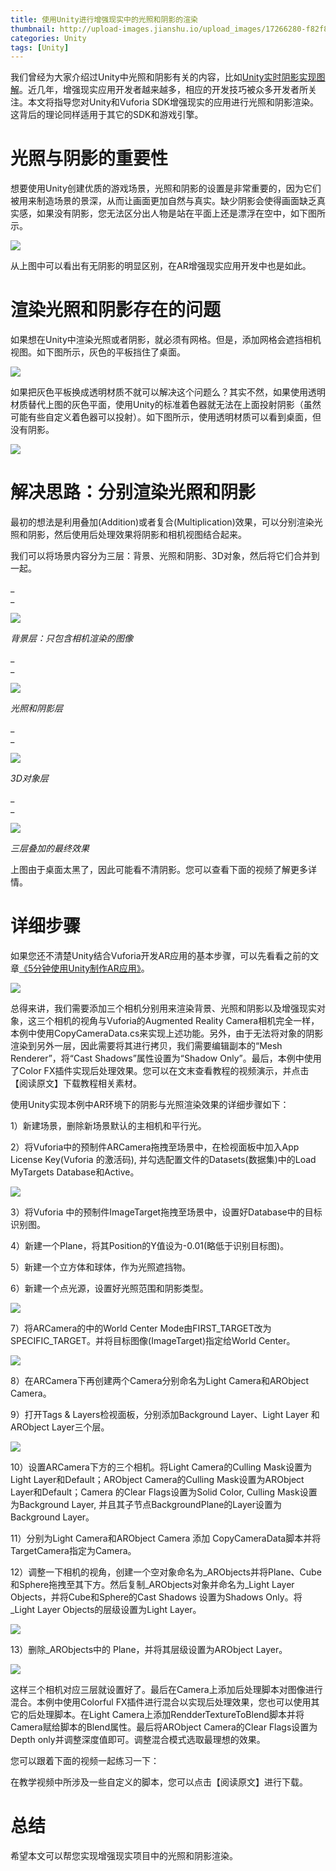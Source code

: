 ```yaml
---
title: 使用Unity进行增强现实中的光照和阴影的渲染
thumbnail: http://upload-images.jianshu.io/upload_images/17266280-f82f876cc7529e84.png?imageMogr2/auto-orient/strip%7CimageView2/2/w/1240
categories: Unity
tags: [Unity]
---
```


我们曾经为大家介绍过Unity中光照和阴影有关的内容，比如[Unity实时阴影实现图解](http://mp.weixin.qq.com/s?__biz=MjM5NjE1MTkwMg==&mid=2651040181&idx=1&sn=445efe3c8e751d56b0c6770123bede7c&chksm=bd1a9e848a6d17929b6164bf09c60c20255afa2413aeb47dae7d799fabac2ad5b3f084dc198f&scene=21#wechat_redirect)。近几年，增强现实应用开发者越来越多，相应的开发技巧被众多开发者所关注。本文将指导您对Unity和Vuforia
SDK增强现实的应用进行光照和阴影渲染。这背后的理论同样适用于其它的SDK和游戏引擎。

# 光照与阴影的重要性

想要使用Unity创建优质的游戏场景，光照和阴影的设置是非常重要的，因为它们被用来制造场景的景深，从而让画面更加自然与真实。缺少阴影会使得画面缺乏真实感，如果没有阴影，您无法区分出人物是站在平面上还是漂浮在空中，如下图所示。

  

![](http://upload-images.jianshu.io/upload_images/17266280-f82f876cc7529e84.png?imageMogr2/auto-orient/strip%7CimageView2/2/w/1240)  

从上图中可以看出有无阴影的明显区别，在AR增强现实应用开发中也是如此。

# 渲染光照和阴影存在的问题

如果想在Unity中渲染光照或者阴影，就必须有网格。但是，添加网格会遮挡相机视图。如下图所示，灰色的平板挡住了桌面。

  

![](http://upload-images.jianshu.io/upload_images/17266280-1d5084c38c067bd6.png?imageMogr2/auto-orient/strip%7CimageView2/2/w/1240)  

如果把灰色平板换成透明材质不就可以解决这个问题么？其实不然，如果使用透明材质替代上图的灰色平面，使用Unity的标准着色器就无法在上面投射阴影（虽然可能有些自定义着色器可以投射）。如下图所示，使用透明材质可以看到桌面，但没有阴影。

  

![](http://upload-images.jianshu.io/upload_images/17266280-2d10f9b638961038.png?imageMogr2/auto-orient/strip%7CimageView2/2/w/1240)  

# 解决思路：分别渲染光照和阴影

最初的想法是利用叠加(Addition)或者复合(Multiplication)效果，可以分别渲染光照和阴影，然后使用后处理效果将阴影和相机视图结合起来。

我们可以将场景内容分为三层：背景、光照和阴影、3D对象，然后将它们合并到一起。

 _  
_

![](http://upload-images.jianshu.io/upload_images/17266280-478cdc0790993382.png?imageMogr2/auto-orient/strip%7CimageView2/2/w/1240)  

_背景层：只包含相机渲染的图像_

 _  
_

![](http://upload-images.jianshu.io/upload_images/17266280-7145bea574b0331b.png?imageMogr2/auto-orient/strip%7CimageView2/2/w/1240)  

_光照和阴影层_

 _  
_

![](http://upload-images.jianshu.io/upload_images/17266280-9265171cfd5cc871.png?imageMogr2/auto-orient/strip%7CimageView2/2/w/1240)  

_3D对象层_

 _  
_

![](http://upload-images.jianshu.io/upload_images/17266280-423eeaa522ae7aaf.png?imageMogr2/auto-orient/strip%7CimageView2/2/w/1240)  

_三层叠加的最终效果_

上图由于桌面太黑了，因此可能看不清阴影。您可以查看下面的视频了解更多详情。

# 详细步骤

如果您还不清楚Unity结合Vuforia开发AR应用的基本步骤，可以先看看之前的文章[《5分钟使用Unity制作AR应用》](http://mp.weixin.qq.com/s?__biz=MjM5NjE1MTkwMg==&mid=2651037404&idx=1&sn=57a673dd0ec93dc3e4f44323dc70ade1&scene=21#wechat_redirect)。

  

![](http://upload-images.jianshu.io/upload_images/17266280-2ddd9a81ddb38e84.png?imageMogr2/auto-orient/strip%7CimageView2/2/w/1240)  

总得来讲，我们需要添加三个相机分别用来渲染背景、光照和阴影以及增强现实对象，这三个相机的视角与Vuforia的Augmented Reality
Camera相机完全一样，本例中使用CopyCameraData.cs来实现上述功能。另外，由于无法将对象的阴影渲染到另外一层，因此需要将其进行拷贝，我们需要编辑副本的“Mesh
Renderer”，将“Cast Shadows”属性设置为“Shadow Only”。最后，本例中使用了Color
FX插件实现后处理效果。您可以在文末查看教程的视频演示，并点击【阅读原文】下载教程相关素材。

使用Unity实现本例中AR环境下的阴影与光照渲染效果的详细步骤如下：

1）新建场景，删除新场景默认的主相机和平行光。

2）将Vuforia中的预制件ARCamera拖拽至场景中，在检视面板中加入App License Key(Vuforia 的激活码),
并勾选配置文件的Datasets(数据集)中的Load MyTargets Database和Active。

  

![](http://upload-images.jianshu.io/upload_images/17266280-f30052f926cf96c1.png?imageMogr2/auto-orient/strip%7CimageView2/2/w/1240)  

3）将Vuforia 中的预制件ImageTarget拖拽至场景中，设置好Database中的目标识别图。

4）新建一个Plane，将其Position的Y值设为-0.01(略低于识别目标图)。

5）新建一个立方体和球体，作为光照遮挡物。

6）新建一个点光源，设置好光照范围和阴影类型。

  

![](http://upload-images.jianshu.io/upload_images/17266280-95be33a91bfa8b19.png?imageMogr2/auto-orient/strip%7CimageView2/2/w/1240)  

7）将ARCamera的中的World Center
Mode由FIRST_TARGET改为SPECIFIC_TARGET。并将目标图像(ImageTarget)指定给World Center。

  

![](http://upload-images.jianshu.io/upload_images/17266280-3c6433d2134fa8f7.png?imageMogr2/auto-orient/strip%7CimageView2/2/w/1240)  

8）在ARCamera下再创建两个Camera分别命名为Light Camera和ARObject Camera。

9）打开Tags & Layers检视面板，分别添加Background Layer、Light Layer 和 ARObject Layer三个层。

  

![](http://upload-images.jianshu.io/upload_images/17266280-2be7a2f094cc986e.png?imageMogr2/auto-orient/strip%7CimageView2/2/w/1240)  

10）设置ARCamera下方的三个相机。将Light Camera的Culling Mask设置为Light Layer和Default；ARObject
Camera的Culling Mask设置为ARObject Layer和Default；Camera 的Clear Flags设置为Solid
Color, Culling Mask设置为Background Layer,
并且其子节点BackgroundPlane的Layer设置为Background Layer。

11）分别为Light Camera和ARObject Camera 添加 CopyCameraData脚本并将TargetCamera指定为Camera。

12）调整一下相机的视角，创建一个空对象命名为_ARObjects并将Plane、Cube和Sphere拖拽至其下方。然后复制_ARObjects对象并命名为_Light
Layer Objects，并将Cube和Sphere的Cast Shadows 设置为Shadows Only。将_Light Layer
Objects的层级设置为Light Layer。

  

![](http://upload-images.jianshu.io/upload_images/17266280-770171f1a9cca70d.png?imageMogr2/auto-orient/strip%7CimageView2/2/w/1240)  

13）删除_ARObjects中的 Plane，并将其层级设置为ARObject Layer。

  

![](http://upload-images.jianshu.io/upload_images/17266280-6fa62b9fa4a7f284.png?imageMogr2/auto-orient/strip%7CimageView2/2/w/1240)  

这样三个相机对应三层就设置好了。最后在Camera上添加后处理脚本对图像进行混合。本例中使用Colorful
FX插件进行混合以实现后处理效果，您也可以使用其它的后处理脚本。在Light
Camera上添加RendderTextureToBlend脚本并将Camera赋给脚本的Blend属性。最后将ARObject Camera的Clear
Flags设置为Depth only并调整深度值即可。调整混合模式选取最理想的效果。

您可以跟着下面的视频一起练习一下：

在教学视频中所涉及一些自定义的脚本，您可以点击【阅读原文】进行下载。

# 总结

希望本文可以帮您实现增强现实项目中的光照和阴影渲染。

